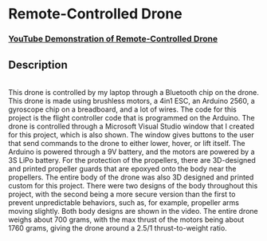 <h1>Remote-Controlled Drone</h1>

### [YouTube Demonstration of Remote-Controlled Drone](https://youtu.be/VHeIm9Jk6Hc)

<h2>Description</h2>
<br>
This drone is controlled by my laptop through a Bluetooth chip on the drone. This drone is made using brushless motors, a 4in1 ESC, an Arduino 2560, a gyroscope chip on a breadboard, and a lot of wires. The code for this project is the flight controller code that is programmed on the Arduino. The drone is controlled through a Microsoft Visual Studio window that I created for this project, which is also shown. The window gives buttons to the user that send commands to the drone to either lower, hover, or lift itself. The Arduino is powered through a 9V battery, and the motors are powered by a 3S LiPo battery. For the protection of the propellers, there are 3D-designed and printed propeller guards that are epoxyed onto the body near the propellers. The entire body of the drone was also 3D designed and printed custom for this project. There were two designs of the body throughout this project, with the second being a more secure version than the first to prevent unpredictable behaviors, such as, for example, propeller arms moving slightly. Both body designs are shown in the video. The entire drone weighs about 700 grams, with the max thrust of the motors being about 1760 grams, giving the drone around a 2.5/1 thrust-to-weight ratio. 
<br><br>

